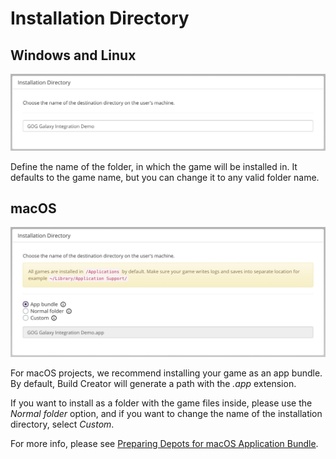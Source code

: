 # Installation Directory

## Windows and Linux

![Installation Directory Windows/Linux](_assets/bc-installation-dir-win.png)

Define the name of the folder, in which the game will be installed in. It defaults to the game name, but you can change it to any valid folder name.

## macOS

![Installation Directory macOS](_assets/bc-installation-dir-mac.png)

For macOS projects, we recommend installing your game as an app bundle. By default, Build Creator will generate a path with the *.app* extension.

If you want to install as a folder with the game files inside, please use the *Normal folder* option, and if you want to change the name of the installation directory, select *Custom*.

For more info, please see [Preparing Depots for macOS Application Bundle](bc-macos-depot.md).